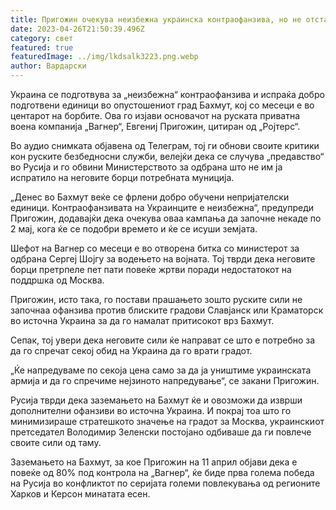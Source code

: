 ```yaml
---
title: Пригожин очекува неизбежна украинска контраофанзива, но не отстапува од Бахмут
date: 2023-04-26T21:50:39.496Z
category: свет
featured: true
featuredImage: ../img/lkdsalk3223.png.webp
author: Вардарски
---
```


Украина се подготвува за „неизбежна“ контраофанзива и испраќа добро подготвени единици во опустошениот град Бахмут, кој со месеци е во центарот на борбите. Ова го изјави основачот на руската приватна воена компанија „Вагнер“, Евгениј Пригожин, цитиран од „Ројтерс“.

Во аудио снимката објавена од Телеграм, тој ги обнови своите критики кон руските безбедносни служби, велејќи дека се случува „предавство“ во Русија и го обвини Министерството за одбрана што не им ја испратило на неговите борци потребната муниција.

„Денес во Бахмут веќе се фрлени добро обучени непријателски единици. Контраофанзивата на Украинците е неизбежна“, предупреди Пригожин, додавајќи дека очекува оваа кампања да започне некаде по 2 мај, кога ќе се подобри времето и ќе се исуши земјата.

Шефот на Вагнер со месеци е во отворена битка со министерот за одбрана Сергеј Шојгу за водењето на војната. Тој тврди дека неговите борци претрпеле пет пати повеќе жртви поради недостатокот на поддршка од Москва.

Пригожин, исто така, го постави прашањето зошто руските сили не започнаа офанзива против блиските градови Славјанск или Краматорск во источна Украина за да го намалат притисокот врз Бахмут.

Сепак, тој увери дека неговите сили ќе направат се што е потребно за да го спречат секој обид на Украина да го врати градот.

„Ќе напредуваме по секоја цена само за да ја уништиме украинската армија и да го спречиме нејзиното напредување“, се закани Пригожин.

Русија тврди дека заземањето на Бахмут ќе и овозможи да изврши дополнителни офанзиви во источна Украина. И покрај тоа што го минимизираше стратешкото значење на градот за Москва, украинскиот претседател Володимир Зеленски постојано одбиваше да ги повлече своите сили од таму.

Заземањето на Бахмут, за кое Пригожин на 11 април објави дека е повеќе од 80% под контрола на „Вагнер“, ќе биде прва голема победа на Русија во конфликтот по серијата големи повлекувања од регионите Харков и Керсон минатата есен.
